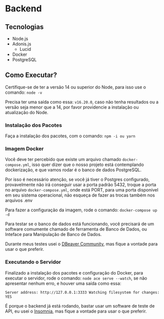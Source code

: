# Backend

## Tecnologias

- Node.js
- Adonis.js
  - Lucid
- Docker
- PostgreSQL

## Como Executar?

Certifique-se de ter a versão 14 ou superior do Node, para isso use o comando: `node -v`

Precisa ter uma saída como essa: `v16.20.0`, caso não tenha resultados ou a versão seja menor que a 14, por favor providencie a instalação ou atualização do Node.

### Instalação dos Pacotes

Faça a instalação dos pacotes, com o comando: `npm -i ou yarn`

### Imagem Docker

Você deve ter percebido que existe um arquivo chamado `docker-compose.yml`, isso quer dizer que o nosso projeto está contemplando dockerização, e que vamos rodar é o banco de dados PostgreSQL.

Por isso é necessário atenção, se você já tiver o Postgres configurado, provavelmente não irá conseguir usar a porta padrão 5432, troque a porta no arquivo `docker-compose.yml`, onde está PORT, para uma porta disponível em seu sistema operacional, não esqueça de fazer as trocas também nos arquivos .env

Para fazer a configuração da imagem, rode o comando: `docker-compose up -d`

Para testar se o banco de dados está funcionando, você precisará de um software comumente chamado de ferramenta de Banco de Dados, ou Inteface para Manipulação de Banco de Dados.

Durante meus testes usei o [DBeaver Community](https://dbeaver.io/), mas fique a vontade para usar o que preferir.

### Executando o Servidor

Finalizado a instalação dos pacotes e configuração do Docker, para executar o servidor, rode o comando: `node ace serve --watch`, se não apresentar nenhum erro, e houver uma saída como essa:

`Server address: http://127.0.0.1:3333
Watching filesystem for changes: YES`

É porque o backend já está rodando, bastar usar um software de teste de API, eu usei o [Insomnia](https://insomnia.rest/download), mas fique a vontade para usar o que preferir.
